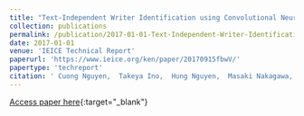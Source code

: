 ```yaml
---
title: "Text-Independent Writer Identification using Convolutional Neural Networks"
collection: publications
permalink: /publication/2017-01-01-Text-Independent-Writer-Identification-using-Convolutional-Neural-Networks
date: 2017-01-01
venue: 'IEICE Technical Report'
paperurl: 'https://www.ieice.org/ken/paper/20170915fbwV/'
papertype: 'techreport'
citation: ' Cuong Nguyen,  Takeya Ino,  Hung Nguyen,  Masaki Nakagawa, &quot;Text-Independent Writer Identification using Convolutional Neural Networks.&quot; IEICE Technical Report, 2017.'
---
```

[Access paper here](https://www.ieice.org/ken/paper/20170915fbwV/){:target="_blank"}
